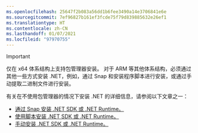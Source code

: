```yaml
---
ms.openlocfilehash: 25647f2b083a56dd1b6fee3490a14e3706841e6e
ms.sourcegitcommit: 7ef96827b161ef3fcde75f79d839885632e26ef1
ms.translationtype: HT
ms.contentlocale: zh-CN
ms.lasthandoff: 01/07/2021
ms.locfileid: "97970755"
---
```


> [!IMPORTANT]
> 仅在 x64 体系结构上支持包管理器安装。 对于 ARM 等其他体系结构，必须通过其他一些方式安装 .NET，例如，通过 Snap 和安装程序脚本进行安装，或通过手动提取二进制文件进行安装。

有关在不使用包管理器的情况下安装 .NET 的详细信息，请参阅以下文章之一：

- [通过 Snap 安装 .NET SDK 或 .NET Runtime。](../linux-snap.md)
- [使用脚本安装 .NET SDK 或 .NET Runtime。](../linux-scripted-manual.md#scripted-install)
- [手动安装 .NET SDK 或 .NET Runtime。](../linux-scripted-manual.md#manual-install)
